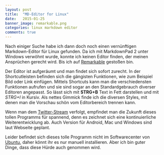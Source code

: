 ```yaml
---
layout: post
title:  "MD-Editor for Linux"
date:   2015-01-25
banner_image: remarkable.png
categories: linux markdown editor
comments: true
---
```

Nach einiger Suche habe ich dann doch noch einen vernünftigen Markdown-Editor für Linux gefunden. Da ich mit MarkdownPad 2 unter Windows verwöhnt wurde, konnte ich keinen Editor finden, der meinen Ansprüchen gerecht wird. Bis ich auf [Remarkable](http://remarkableapp.net)  gestoßen bin.

Der Editor ist aufgeräumt und man findet sich sofort zurecht. In der Shortcutleisten befinden sich die gängisten Funktionen, wie zum Beispiel Bild oder Link einfügen.
Mittels Shortcuts kann man die verschiedensten Funktionen aufrufen und sie sind sogar an den Standardgebrauch diverser Editoren angepasst. So lässt sich mit **STRG+B** Text in Fett darstellen und mit *STRG+I* in Kursiv.
Als nettes Gimmick finde ich die diversen Styles, mit denen man die Vorschau schön vom Editorbereich trennen kann.

Wenn man dem [Twitter-Stream](https://twitter.com/intent/follow?original_referer=http%3A%2F%2Fremarkableapp.net%2Fdonate.html&region=follow_link&screen_name=_jamiemcgowan&tw_p=followbutton) verfolgt, empfindet man die Zukunft dieses tollen Programms für spannend, denn es zeichnet sich eine kontinuierliche Weiterentwicklung ab. Auch Version für Android, Mac und Windows sind laut Webseite geplant.

Leider befindet sich dieses tolle Programm nicht im Softwarecenter von [Ubuntu](http://ubuntu.com), daher könnt ihr es nur manuell installieren. Aber ich bin guter Dinge, dass diese Hürde auch genommen wird.